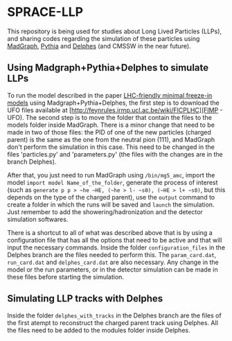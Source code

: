 # SPRACE-LLP

This repository is being used for studies about Long Lived Particles (LLPs), and sharing codes regarding the simulation of these particles using [MadGraph](https://arxiv.org/abs/1405.0301), [Pythia](https://arxiv.org/abs/1410.3012) and [Delphes](https://arxiv.org/abs/1307.6346) (and CMSSW in the near future).

## Using Madgraph+Pythia+Delphes to simulate LLPs

To run the model described in the paper [LHC-friendly minimal freeze-in models](https://arxiv.org/abs/1811.05478) using Madgraph+Pythia+Delphes, the first step is to download the UFO files available at [http://feynrules.irmp.ucl.ac.be/wiki/FICPLHC](FIMP - UFO). The second step is to move the folder that contain the files to the models folder inside MadGraph. There is a minor change that need to be made in two of those files: the PID of one of the new particles (charged parent) is the same as the one from the neutral pion (111), and MadGraph don't perform the simulation in this case. This need to be changed in the files 'particles.py' and 'parameters.py' (the files with the changes are in the branch Delphes).

After that, you just need to run MadGraph using `/bin/mg5_amc`, import the model `import model Name_of_the_folder`, generate the process of interest (such as `generate p p > ~he ~HE, (~he > l- ~s0), (~HE > l+ ~s0)`, but this depends on the type of the charged parent), use the `output` command to create a folder in which the runs will be saved and `launch` the simulation. Just remember to add the showering/hadronization and the detector simulation softwares.

There is a shortcut to all of what was described above that is by using a configuration file that has all the options that need to be active and that will input the necessary commands. Inside the folder `configuration_files` in the Delphes branch are the files needed to perform this. The `param_card.dat`, `run_card.dat` and `delphes_card.dat` are also necessary. Any change in the model or the run parameters, or in the detector simulation can be made in these files before starting the simulation.

## Simulating LLP tracks with Delphes

Inside the folder `delphes_with_tracks` in the Delphes branch are the files of the first atempt to reconstruct the charged parent track using Delphes. All the files need to be added to the modules folder inside Delphes.
